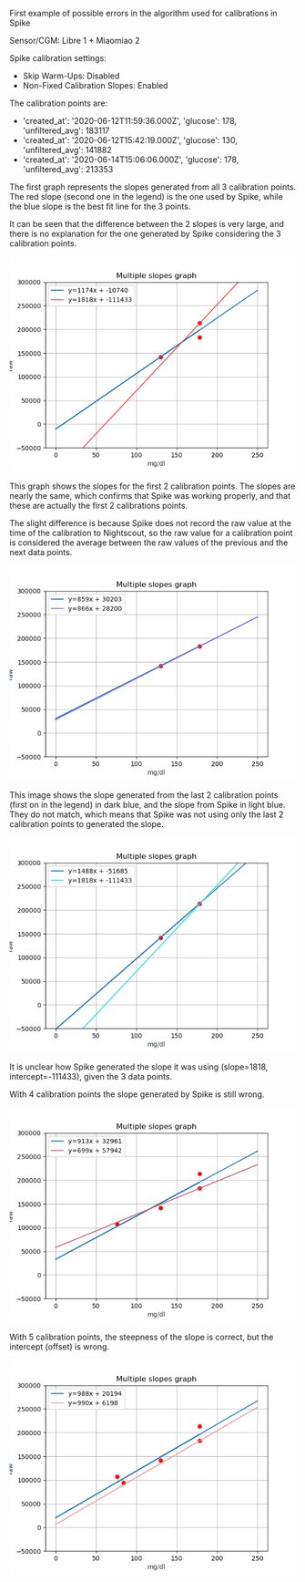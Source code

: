 First example of possible errors in the algorithm used for calibrations in Spike

Sensor/CGM: Libre 1 + Miaomiao 2

Spike calibration settings: 
- Skip Warm-Ups: Disabled
- Non-Fixed Calibration Slopes: Enabled

The calibration points are:
- 'created_at': '2020-06-12T11:59:36.000Z', 'glucose': 178, 'unfiltered_avg': 183117
- 'created_at': '2020-06-12T15:42:19.000Z', 'glucose': 130, 'unfiltered_avg': 141882
- 'created_at': '2020-06-14T15:06:06.000Z', 'glucose': 178, 'unfiltered_avg': 213353

The first graph represents the slopes generated from all 3 calibration points. The red slope (second one in the legend) is the one used by Spike, while the blue slope is the best fit line for the 3 points.

It can be seen that the difference between the 2 slopes is very large, and there is no explanation for the one generated by Spike considering the 3 calibration points.

![Slope generated from all 3 calibration points](/docs/images/calibration_1/all3.png)


This graph shows the slopes for the first 2 calibration points. The slopes are nearly the same, which confirms that Spike was working properly, and that these are actually the first 2 calibrations points.

The slight difference is because Spike does not record the raw value at the time of the calibration to Nightscout, so the raw value for a calibration point is considered the average between the raw values of the previous and the next data points.

![Slope generated from the first 2 calibration points](/docs/images/calibration_1/first2.png)


This image shows the slope generated from the last 2 calibration points (first on in the legend) in dark blue, and the slope from Spike in light blue. They do not match, which means that Spike was not using only the last 2 calibration points to generated the slope.

![Slope generated from the last 2 calibration points](/docs/images/calibration_1/last2.png)

It is unclear how Spike generated the slope it was using (slope=1818, intercept=-111433), given the 3 data points.

With 4 calibration points the slope generated by Spike is still wrong.

![Slope generated from all 4 calibration points](/docs/images/calibration_1/all4.png)

With 5 calibration points, the steepness of the slope is correct, but the intercept (offset) is wrong.

![Slope generated from all 5 calibration points](/docs/images/calibration_1/all5.png)
